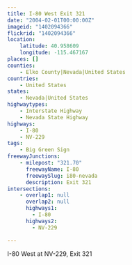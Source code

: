 ```yaml
---
title: I-80 West Exit 321
date: "2004-02-01T00:00:00Z"
imageid: "1402094366"
flickrid: "1402094366"
location:
    latitude: 40.958609
    longitude: -115.467167
places: []
counties:
    - Elko County|Nevada|United States
countries:
    - United States
states:
    - Nevada|United States
highwaytypes:
    - Interstate Highway
    - Nevada State Highway
highways:
    - I-80
    - NV-229
tags:
    - Big Green Sign
freewayJunctions:
    - milepost: "321.70"
      freewayName: I-80
      freewaySlug: i80-nevada
      description: Exit 321
intersections:
    - overlap1: null
      overlap2: null
      highways1:
        - I-80
      highways2:
        - NV-229

---
```

I-80 West at NV-229, Exit 321
